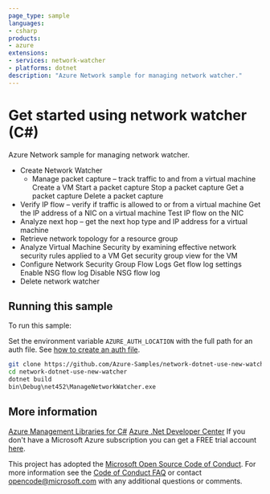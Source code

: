 ```yaml
---
page_type: sample
languages:
- csharp
products:
- azure
extensions:
- services: network-watcher
- platforms: dotnet
description: "Azure Network sample for managing network watcher."
---
```


# Get started using network watcher (C#)

Azure Network sample for managing network watcher.

  - Create Network Watcher
	- Manage packet capture – track traffic to and from a virtual machine
   	Create a VM
      Start a packet capture
      Stop a packet capture
      Get a packet capture
      Delete a packet capture
  - Verify IP flow – verify if traffic is allowed to or from a virtual machine
      Get the IP address of a NIC on a virtual machine
      Test IP flow on the NIC
  - Analyze next hop – get the next hop type and IP address for a virtual machine
  - Retrieve network topology for a resource group
  - Analyze Virtual Machine Security by examining effective network security rules applied to a VM
      Get security group view for the VM
  - Configure Network Security Group Flow Logs
      Get flow log settings
      Enable NSG flow log
      Disable NSG flow log
  - Delete network watcher


## Running this sample

To run this sample:

Set the environment variable `AZURE_AUTH_LOCATION` with the full path for an auth file. See [how to create an auth file](https://github.com/Azure/azure-libraries-for-net/blob/master/AUTH.md).

```bash
git clone https://github.com/Azure-Samples/network-dotnet-use-new-watcher.git
cd network-dotnet-use-new-watcher
dotnet build
bin\Debug\net452\ManageNetworkWatcher.exe
```

## More information

[Azure Management Libraries for C#](https://github.com/Azure/azure-sdk-for-net/tree/Fluent)
[Azure .Net Developer Center](https://azure.microsoft.com/en-us/develop/net/)
If you don't have a Microsoft Azure subscription you can get a FREE trial account [here](http://go.microsoft.com/fwlink/?LinkId=330212).

This project has adopted the [Microsoft Open Source Code of Conduct](https://opensource.microsoft.com/codeofconduct/). For more information see the [Code of Conduct FAQ](https://opensource.microsoft.com/codeofconduct/faq/) or contact [opencode@microsoft.com](mailto:opencode@microsoft.com) with any additional questions or comments.
